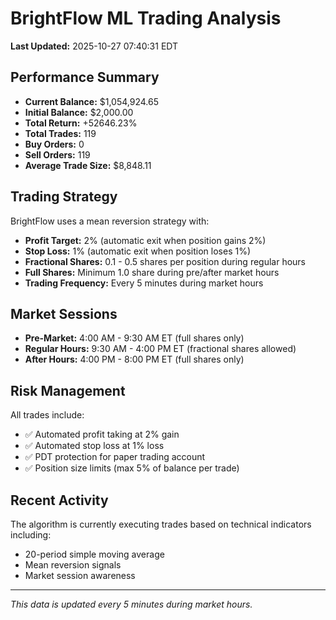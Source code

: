 # BrightFlow ML Trading Analysis

**Last Updated:** 2025-10-27 07:40:31 EDT

## Performance Summary

- **Current Balance:** $1,054,924.65
- **Initial Balance:** $2,000.00
- **Total Return:** +52646.23%
- **Total Trades:** 119
- **Buy Orders:** 0
- **Sell Orders:** 119
- **Average Trade Size:** $8,848.11

## Trading Strategy

BrightFlow uses a mean reversion strategy with:
- **Profit Target:** 2% (automatic exit when position gains 2%)
- **Stop Loss:** 1% (automatic exit when position loses 1%)
- **Fractional Shares:** 0.1 - 0.5 shares per position during regular hours
- **Full Shares:** Minimum 1.0 share during pre/after market hours
- **Trading Frequency:** Every 5 minutes during market hours

## Market Sessions

- **Pre-Market:** 4:00 AM - 9:30 AM ET (full shares only)
- **Regular Hours:** 9:30 AM - 4:00 PM ET (fractional shares allowed)
- **After Hours:** 4:00 PM - 8:00 PM ET (full shares only)

## Risk Management

All trades include:
- ✅ Automated profit taking at 2% gain
- ✅ Automated stop loss at 1% loss
- ✅ PDT protection for paper trading account
- ✅ Position size limits (max 5% of balance per trade)

## Recent Activity

The algorithm is currently executing trades based on technical indicators including:
- 20-period simple moving average
- Mean reversion signals
- Market session awareness

---

*This data is updated every 5 minutes during market hours.*
